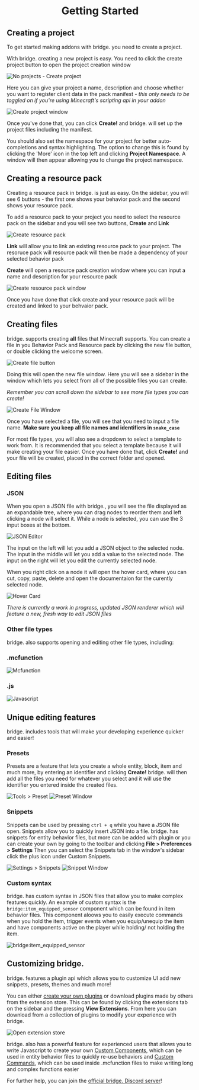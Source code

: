 <h1 align="center">Getting Started</h1>

## Creating a project

To get started making addons with bridge. you need to create a project.

With bridge. creating a new project is easy.
You need to click the create project button to open the project creation window

![No projects - Create project](https://github.com/bridge-core/bridge./blob/dev/images/getting_started_1.png)

Here you can give your project a name, description and choose whether you want to register client data in the pack manifest - _this only needs to be toggled on if you're using Minecraft's scripting api in your addon_

![Create project window](https://github.com/bridge-core/bridge./blob/dev/images/getting_started_2.png)

Once you've done that, you can click **Create!** and bridge. will set up the project files including the manifest.

You should also set the namespace for your project for better auto-completions and syntax highlighting. The option to change this is found by clicking the 'More' icon in the top left and clicking **Project Namespace**. A window will then appear allowing you to change the project namespace.

## Creating a resource pack

Creating a resource pack in bridge. is just as easy.
On the sidebar, you will see 6 buttons - the first one shows your behavior pack and the second shows your resource pack.

To add a resource pack to your project you need to select the resource pack on the sidebar and you will see two buttons, **Create** and **Link**

![Create resource pack](https://github.com/bridge-core/bridge./blob/dev/images/getting_started_3.png)

**Link** will allow you to link an existing resource pack to your project. The resoruce pack will resource pack will then be made a dependency of your selected behavior pack

**Create** will open a resource pack creation window where you can input a name and description for your resource pack

![Create resource pack window](https://github.com/bridge-core/bridge./blob/dev/images/getting_started_4.png)

Once you have done that click create and your resource pack will be created and linked to your behvaior pack.

## Creating files

bridge. supports creating **all** files that Minecraft supports.
You can create a file in you Behavior Pack and Resource pack by clicking the new file button, or double clicking the welcome screen.

![Create file button](https://github.com/bridge-core/bridge./blob/dev/images/getting_started_5.png)

Doing this will open the new file window. Here you will see a sidebar in the window which lets you select from all of the possible files you can create.

_Remember you can scroll down the sidebar to see more file types you can create!_

![Create File Window](https://github.com/bridge-core/bridge./blob/dev/images/getting_started_6.png)

Once you have selected a file, you will see that you need to input a file name.
**Make sure you keep all file names and identifiers in `snake_case`**

For most file types, you will also see a dropdown to select a template to work from. It is recommended that you select a template because it will make creating your file easier.
Once you have done that, click **Create!** and your file will be created, placed in the correct folder and opened.

## Editing files

### JSON

When you open a JSON file with bridge., you will see the file displayed as an expandable tree, where you can drag nodes to reorder them and left clicking a node will select it. While a node is selected, you can use the 3 input boxes at the bottom.

![JSON Editor](https://github.com/bridge-core/bridge./blob/dev/images/getting_started_7.png)

The input on the left will let you add a JSON object to the selected node.
The input in the middle will let you add a value to the selected node.
The input on the right will let you edit the currently selected node.

When you right click on a node it will open the hover card, where you can cut, copy, paste, delete and open the documentaion for the curently selected node.

![Hover Card](https://github.com/bridge-core/bridge./blob/dev/images/getting_started_8.png)

_There is currently a work in progress, updated JSON renderer which will feature a new, fresh way to edit JSON files_

### Other file types

bridge. also supports opening and editing other file types, including:

### .mcfunction

![Mcfunction](https://github.com/bridge-core/bridge./blob/dev/images/getting_started_9.png)

### .js

![Javascript](https://github.com/bridge-core/bridge./blob/dev/images/getting_started_10.png)

## Unique editing features

bridge. includes tools that will make your developing experience quicker and easier!

### Presets

Presets are a feature that lets you create a whole entity, block, item and much more, by entering an identifier and clicking **Create!** bridge. will then add all the files you need for whatever you select and it will use the identifier you entered inside the created files.

![Tools > Preset](https://github.com/bridge-core/bridge./blob/dev/images/getting_started_11.png)
![Preset Window](https://github.com/bridge-core/bridge./blob/dev/images/getting_started_12.png)

### Snippets

Snippets can be used by pressing `ctrl + q` while you have a JSON file open. Snippets allow you to quickly insert JSON into a file. bridge. has snippets for entity behavior files, but more can be added with plugin or you can create your own by going to the toolbar and clicking **File > Preferences > Settings** Then you can select the Snippets tab in the window's sidebar click the plus icon under Custom Snippets.

![Settings > Snippets](https://github.com/bridge-core/bridge./blob/dev/images/getting_started_13.png)
![Snippet Window](https://github.com/bridge-core/bridge./blob/dev/images/getting_started_14.png)

### Custom syntax

bridge. has custom syntax in JSON files that allow you to make complex features quickly.
An example of custom syntax is the `bridge:item_equipped_sensor` component which can be found in item behavior files. This component aloows you to easily execute commands when you hold the item, trigger events when you equip/unequip the item and have components active on the player while holding/ not holding the item.

![bridge:item_equipped_sensor](https://github.com/bridge-core/bridge./blob/dev/images/getting_started_15.png)

## Customizing bridge.

bridge. features a plugin api which allows you to customize UI add new snippets, presets, themes and much more!

You can either <a href="https://github.com/bridge-core/bridge./blob/master/plugin_docs/main.md">create your own plugins</a> or download plugins made by others from the extension store.
This can be found by clicking the extensions tab on the sidebar and the pressing **View Extensions**. From here you can download from a collection of plugins to modify your experience with bridge.

![Open extension store](https://github.com/bridge-core/bridge./blob/dev/images/getting_started_16.png)

bridge. also has a powerful feature for experienced users that allows you to write Javascript to create your own <a href="https://github.com/bridge-core/bridge./blob/master/plugin_docs/custom_components.md">Custom Components</a>, which can be used in entity behavior files to quickly re-use behaviors and <a href="https://github.com/bridge-core/bridge./blob/master/plugin_docs/custom_commands.md">Custom Commands</a>, which can be used inside .mcfunction files to make writing long and complex functions easier

For further help, you can join the <a href="https://discord.gg/jj2PmqU">official bridge. Discord server</a>!
